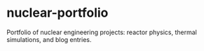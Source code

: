 # nuclear-portfolio
Portfolio of nuclear engineering projects: reactor physics, thermal simulations, and blog entries.
